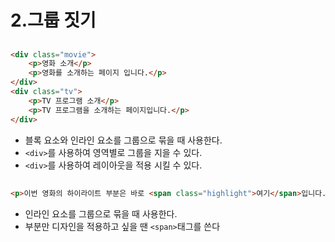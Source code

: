 # 2.그룹 짓기

## <div>

```html
<div class="movie">
    <p>영화 소개</p>
    <p>영화를 소개하는 페이지 입니다.</p>
</div>
<div class="tv">
    <p>TV 프로그램 소개</p>
    <p>TV 프로그램을 소개하는 페이지입니다.</p>
</div>
```

- 블록 요소와 인라인 요소를 그룹으로 묶을 때 사용한다.
- ```<div>```를 사용하여 영역별로 그룹을 지을 수 있다.
- ```<div>```를 사용하여 레이아웃을 적용 시킬 수 있다.

## <span>

```html
<p>이번 영화의 하이라이트 부분은 바로 <span class="highlight">여기</span>입니다.</p>
```

- 인라인 요소를 그룹으로 묶을 때 사용한다.
- 부분만 디자인을 적용하고 싶을 땐 ```<span>```태그를 쓴다
